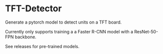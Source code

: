 # TFT-Detector
Generate a pytorch model to detect units on a TFT board.

Currently only supports training a a Faster R-CNN model with a ResNet-50-FPN backbone.

See releases for pre-trained models.

